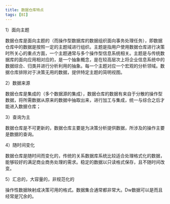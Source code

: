 ```yaml
---
title: 数据仓库特点
tags: [BI]
---
```


1）面向主题

数据仓库是面向主题的（而操作型数据库的数据组织面向事务处理任务），即数据仓库中的数据是按照一定的主题域进行组织。主题是指用户使用数据仓库进行决策时所关心的重点方面，一个主题通常与多个操作型信息系统相关。主题是与传统数据库的面向应用相对应的，是一个抽象概念，是在较高层次上将企业信息系统中的数据综合、归类并进行分析利用的抽象。每一个主题对应一个宏观的分析领域。数据仓库排除对于决策无用的数据，提供特定主题的简明视图。

2）数据来源

数据仓库是集成的（多个数据源的集成），数据仓库的数据有来自于分散的操作型数据，将所需数据从原来的数据中抽取出来，进行加工与集成，统一与综合之后才能进入数据仓库；

3）查询为主

数据仓库是不可更新的，数据仓库主要是为决策分析提供数据，所涉及的操作主要是数据的查询。

4）随时间变化

数据仓库是随时间而变化的，传统的关系数据库系统比较适合处理格式化的数据，能够较好的满足商业商务处理的需求。稳定的数据以只读格式保存，且不随时间改变。

5）汇总的，大容量的，非规范化的

操作性数据映射成决策可用的格式。数据集合通常都非常大。Dw数据可以是而且经常是冗余的。